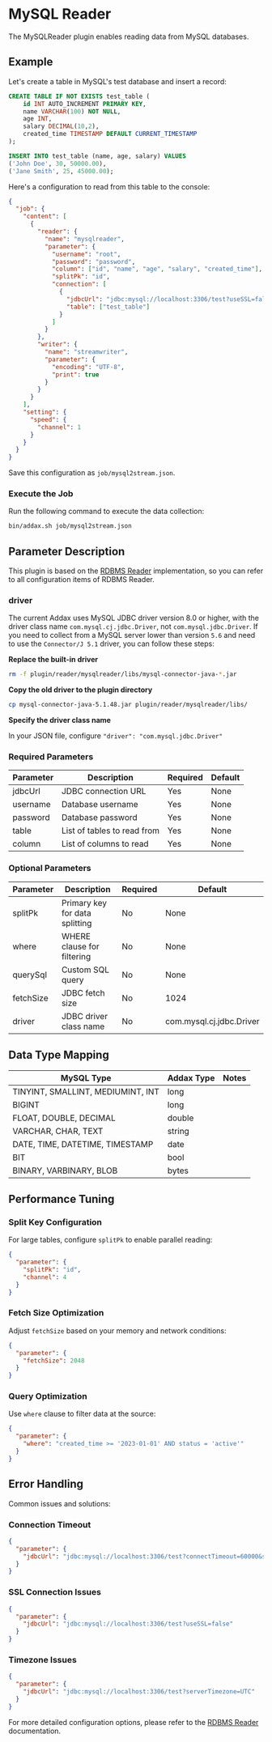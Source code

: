 # MySQL Reader

The MySQLReader plugin enables reading data from MySQL databases.

## Example

Let's create a table in MySQL's test database and insert a record:

```sql
CREATE TABLE IF NOT EXISTS test_table (
    id INT AUTO_INCREMENT PRIMARY KEY,
    name VARCHAR(100) NOT NULL,
    age INT,
    salary DECIMAL(10,2),
    created_time TIMESTAMP DEFAULT CURRENT_TIMESTAMP
);

INSERT INTO test_table (name, age, salary) VALUES 
('John Doe', 30, 50000.00),
('Jane Smith', 25, 45000.00);
```

Here's a configuration to read from this table to the console:

```json
{
  "job": {
    "content": [
      {
        "reader": {
          "name": "mysqlreader",
          "parameter": {
            "username": "root",
            "password": "password",
            "column": ["id", "name", "age", "salary", "created_time"],
            "splitPk": "id",
            "connection": [
              {
                "jdbcUrl": "jdbc:mysql://localhost:3306/test?useSSL=false&serverTimezone=UTC",
                "table": ["test_table"]
              }
            ]
          }
        },
        "writer": {
          "name": "streamwriter",
          "parameter": {
            "encoding": "UTF-8",
            "print": true
          }
        }
      }
    ],
    "setting": {
      "speed": {
        "channel": 1
      }
    }
  }
}
```

Save this configuration as `job/mysql2stream.json`.

### Execute the Job

Run the following command to execute the data collection:

```bash
bin/addax.sh job/mysql2stream.json
```

## Parameter Description

This plugin is based on the [RDBMS Reader](rdbmsreader.md) implementation, so you can refer to all configuration items of RDBMS Reader.

### driver

The current Addax uses MySQL JDBC driver version 8.0 or higher, with the driver class name `com.mysql.cj.jdbc.Driver`, not `com.mysql.jdbc.Driver`. If you need to collect from a MySQL server lower than version `5.6` and need to use the `Connector/J 5.1` driver, you can follow these steps:

**Replace the built-in driver**

```bash
rm -f plugin/reader/mysqlreader/libs/mysql-connector-java-*.jar
```

**Copy the old driver to the plugin directory**

```bash
cp mysql-connector-java-5.1.48.jar plugin/reader/mysqlreader/libs/
```

**Specify the driver class name**

In your JSON file, configure `"driver": "com.mysql.jdbc.Driver"`

### Required Parameters

| Parameter | Description | Required | Default |
|-----------|-------------|----------|---------|
| jdbcUrl | JDBC connection URL | Yes | None |
| username | Database username | Yes | None |
| password | Database password | Yes | None |
| table | List of tables to read from | Yes | None |
| column | List of columns to read | Yes | None |

### Optional Parameters

| Parameter | Description | Required | Default |
|-----------|-------------|----------|---------|
| splitPk | Primary key for data splitting | No | None |
| where | WHERE clause for filtering | No | None |
| querySql | Custom SQL query | No | None |
| fetchSize | JDBC fetch size | No | 1024 |
| driver | JDBC driver class name | No | com.mysql.cj.jdbc.Driver |

## Data Type Mapping

| MySQL Type | Addax Type | Notes |
|------------|------------|-------|
| TINYINT, SMALLINT, MEDIUMINT, INT | long | |
| BIGINT | long | |
| FLOAT, DOUBLE, DECIMAL | double | |
| VARCHAR, CHAR, TEXT | string | |
| DATE, TIME, DATETIME, TIMESTAMP | date | |
| BIT | bool | |
| BINARY, VARBINARY, BLOB | bytes | |

## Performance Tuning

### Split Key Configuration

For large tables, configure `splitPk` to enable parallel reading:

```json
{
  "parameter": {
    "splitPk": "id",
    "channel": 4
  }
}
```

### Fetch Size Optimization

Adjust `fetchSize` based on your memory and network conditions:

```json
{
  "parameter": {
    "fetchSize": 2048
  }
}
```

### Query Optimization

Use `where` clause to filter data at the source:

```json
{
  "parameter": {
    "where": "created_time >= '2023-01-01' AND status = 'active'"
  }
}
```

## Error Handling

Common issues and solutions:

### Connection Timeout

```json
{
  "parameter": {
    "jdbcUrl": "jdbc:mysql://localhost:3306/test?connectTimeout=60000&socketTimeout=60000"
  }
}
```

### SSL Connection Issues

```json
{
  "parameter": {
    "jdbcUrl": "jdbc:mysql://localhost:3306/test?useSSL=false"
  }
}
```

### Timezone Issues

```json
{
  "parameter": {
    "jdbcUrl": "jdbc:mysql://localhost:3306/test?serverTimezone=UTC"
  }
}
```

For more detailed configuration options, please refer to the [RDBMS Reader](rdbmsreader.md) documentation.
